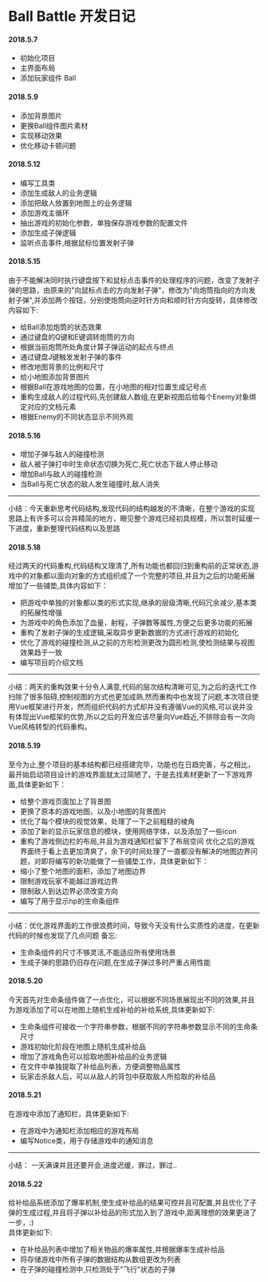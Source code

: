 # Ball Battle 开发日记

#### 2018.5.7
* 初始化项目
* 主界面布局
* 添加玩家组件 Ball

#### 2018.5.9
* 添加背景图片
* 更换Ball组件图片素材
* 实现移动效果
* 优化移动卡顿问题

#### 2018.5.12
* 编写工具类
* 添加生成敌人的业务逻辑
* 添加把敌人放置到地图上的业务逻辑
* 添加游戏主循环
* 抽出游戏的初始化参数，单独保存游戏参数的配置文件
* 添加生成子弹逻辑
* 监听点击事件,根据鼠标位置发射子弹

#### 2018.5.15
由于不能解决同时执行键盘按下和鼠标点击事件的处理程序的问题，改变了发射子弹的思路，由原来的"向鼠标点击的方向发射子弹"，修改为"向炮筒指向的方向发射子弹",并添加两个按钮，分别使炮筒向逆时针方向和顺时针方向旋转，具体修改内容如下:
* 给Ball添加炮筒的状态效果
* 通过键盘的Q键和E键调转炮筒的方向
* 根据当前炮筒所处角度计算子弹运动的起点与终点
* 通过键盘J键触发发射子弹的事件
* 修改地图背景的比例和尺寸
* 给小地图添加背景图片
* 根据Ball在游戏地图的位置，在小地图的相对位置生成记号点
* 重构生成敌人的过程代码,先创建敌人数组,在更新视图后给每个Enemy对象绑定对应的文档元素
* 根据Enemy的不同状态显示不同外观

#### 2018.5.16
* 增加子弹与敌人的碰撞检测
* 敌人被子弹打中时生命状态切换为死亡,死亡状态下敌人停止移动
* 增加Ball与敌人的碰撞检测
* 当Ball与死亡状态的敌人发生碰撞时,敌人消失
 ***
小结：今天重新思考代码结构,发现代码的结构越发的不清晰，在整个游戏的实现思路上有许多可以合并精简的地方，眼见整个游戏已经初具规模，所以暂时延缓一下进度，重新整理代码结构以及思路

#### 2018.5.18
经过两天的代码重构,代码结构又理清了,所有功能也都回归到重构前的正常状态,游戏中的对象都以面向对象的方式组织成了一个完整的项目,并且为之后的功能拓展增加了一些铺垫,具体内容如下：
* 把游戏中单独的对象都以类的形式实现,继承的层级清晰,代码冗余减少,基本类的拓展性增强
* 为游戏中的角色添加了血量，射程，子弹数等属性,方便之后更多功能的拓展
* 重构了发射子弹的生成逻辑,采取异步更新数据的方式进行游戏的初始化
* 优化了游戏的碰撞检测,从之前的方形检测更改为圆形检测,使检测结果与视图效果趋于一致
* 编写项目的介绍文档
 ***
 小结：两天的重构效果十分令人满意,代码的层次结构清晰可见,为之后的迭代工作扫除了很多阻碍,控制视图的方式也更加成熟,然而重构中也发现了问题,本次项目使用Vue框架进行开发，然而组织代码的方式却并没有遵循Vue的风格,可以说并没有体现出Vue框架的优势,所以之后的开发应该尽量向Vue趋近,不排除会有一次向Vue风格转型的代码重构。

#### 2018.5.19
至今为止,整个项目的基本结构都已经搭建完毕，功能也在日趋完善，与之相比，最开始启动项目设计的游戏界面就太过简陋了，于是去找素材更新了一下游戏界面,具体更新如下：
* 给整个游戏页面加上了背景图
* 更换了原本的游戏地图，以及小地图的背景图片
* 优化了每个模块的视觉效果，处理了一下之前粗糙的棱角
* 添加了新的显示玩家信息的模块，使用网络字体，以及添加了一些icon
* 重构了游戏侧边栏的布局,并且为游戏通知栏留下了布局空间
优化之后的游戏界面终于看上去更加清爽了，余下的时间处理了一直都没有解决的地图边界问题，对即将编写的新功能做了一些铺垫工作，具体更新如下：
* 缩小了整个地图的面积，添加了地图边界
* 限制游戏玩家不能越过游戏边界
* 限制敌人到达边界必须改变方向
* 编写了用于显示hp的生命条组件

 ***
 小结：优化游戏界面的工作很浪费时间，导致今天没有什么实质性的进度，在更新代码的时候也发现了几点问题
 备忘:
 * 生命条组件的尺寸不够灵活,不能适应所有使用场景
 * 生成子弹的思路仍旧存在问题,在生成子弹过多时严重占用性能

#### 2018.5.20
今天首先对生命条组件做了一点优化，可以根据不同场景展现出不同的效果,并且为游戏添加了可以在地图上随机生成补给的补给系统,具体更新如下:
* 生命条组件可接收一个字符串参数，根据不同的字符串参数显示不同的生命条尺寸
* 游戏初始化阶段在地图上随机生成补给品
* 增加了游戏角色可以拾取地图补给品的业务逻辑
* 在文件中单独提取了补给品列表，方便调整物品属性
* 玩家击杀敌人后，可以从敌人的背包中获取敌人所拾取的补给品
#### 2018.5.21
在游戏中添加了通知栏，具体更新如下:
* 在游戏中为通知栏添加相应的游戏布局
* 编写Notice类，用于存储游戏中的通知消息
 ***
 小结：
 一天满课并且还要开会,进度迟缓，罪过，罪过..
#### 2018.5.22
给补给品系统添加了爆率机制,使生成补给品的结果可控并且可配置,并且优化了子弹的生成过程,并且将子弹以补给品的形式加入到了游戏中,距离理想的效果更进了一步，:)  
具体更新如下:
* 在补给品列表中增加了相关物品的爆率属性,并根据爆率生成补给品
* 将存储游戏中所有子弹的数据结构从数组更改为列表
* 在子弹的碰撞检测中,只检测处于"飞行"状态的子弹
